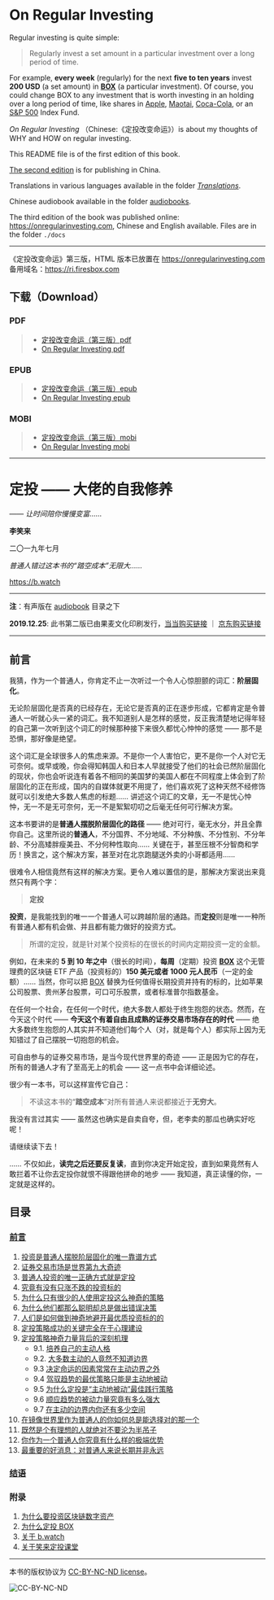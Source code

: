 # On Regular Investing

Regular investing is quite simple: 

>Regularly invest a set amount in a particular investment over a long period of time.

For example, **every week** (regularly) for the next **five to ten years**  invest **200 USD** (a set amount) in **[BOX](https://b.watch)** (a particular investment). Of course, you could change BOX to any investment that is worth investing in an holding over a long period of time, like shares in [Apple](https://finance.yahoo.com/quote/AAPL/), [Maotai](https://hk.finance.yahoo.com/quote/600519.SS/), [Coca-Cola](https://finance.yahoo.com/quote/KO), or an [S&P 500](https://en.wikipedia.org/wiki/S%26P_500_Index) Index Fund.

*On Regular Investing* （Chinese:《定投改变命运》）is about my thoughts of WHY and HOW on regular investing.

This README file is of the first edition of this book.

[The second edition](new-edition-for-publishing.md) is for publishing in China.

Translations in various languages available in the folder *[Translations](Translations/)*.

Chinese audiobook available in the folder [audiobooks](audiobooks/).

The third edition of the book was published online: https://onregularinvesting.com, Chinese and English available. Files are in the folder ```./docs```

-----

《定投改变命运》第三版，HTML 版本已放置在 https://onregularinvesting.com 备用域名：https://ri.firesbox.com 

## 下载（Download）

### PDF

> * [定投改变命运（第三版）pdf](https://github.com/xiaolai/regular-investing-in-box/raw/master/docs/pdf/on-regularinvesting-cn.pdf)
> * [On Regular Investing pdf](https://github.com/xiaolai/regular-investing-in-box/raw/master/docs/pdf/on-regularinvesting-en.pdf)

### EPUB
> * [定投改变命运（第三版）epub](https://github.com/xiaolai/regular-investing-in-box/raw/master/docs/epub/OnRegularInvesting_cn.epub)
> * [On Regular Investing epub](https://github.com/xiaolai/regular-investing-in-box/raw/master/docs/epub/OnRegularInvesting_en.epub)

### MOBI
> * [定投改变命运（第三版）mobi](https://github.com/xiaolai/regular-investing-in-box/raw/master/docs/mobi/OnRegularInvesting_cn.mobi)
> * [On Regular Investing mobi](https://github.com/xiaolai/regular-investing-in-box/raw/master/docs/mobi/OnRegularInvesting_en.mobi)

-----

# 定投 —— 大佬的自我修养

*—— 让时间陪你慢慢变富……*

**李笑来**

二〇一九年七月

*普通人错过这本书的“踏空成本”无限大……*

https://b.watch

-----

**注**：有声版在 [audiobook](audiobook/) 目录之下

**2019.12.25**: 此书第二版已由果麦文化印刷发行，[当当购买链接](http://product.dangdang.com/28493272.html?_utm_ad_id=83757) ｜ [京东购买链接](https://item.jd.com/12605781.html)

---

## 前言

我猜，作为一个普通人，你肯定不止一次听过一个令人心惊胆颤的词汇：**阶层固化**。

无论阶层固化是否真的已经存在，无论它是否真的正在逐步形成，它都肯定是令普通人一听就心头一紧的词汇。我不知道别人是怎样的感觉，反正我清楚地记得年轻的自己第一次听到这个词汇的时候那种接下来很久都忧心忡忡的感觉  —— 那不是恐惧，那好像是绝望。

这个词汇是全球很多人的焦虑来源。不是你一个人害怕它，更不是你一个人对它无可奈何。或早或晚，你会得知韩国人和日本人早就接受了他们的社会已然阶层固化的现状，你也会听说连有着各不相同的美国梦的美国人都在不同程度上体会到了阶层固化的正在形成，国内的自媒体就更不用提了，他们喜欢死了这种天然不经修饰就可以引发绝大多数人焦虑的标题…… 讲述这个词汇的文章，无一不是忧心忡忡，无一不是无可奈何，无一不是絮絮叨叨之后毫无任何可行解决方案。

这本书要讲的是**普通人摆脱阶层固化的路径** —— 绝对可行，毫无水分，并且全靠你自己。这里所说的**普通人**，不分国界、不分地域、不分种族、不分性别、不分年龄、不分高矮胖瘦美丑、不分何种性取向…… 关键在于，甚至压根不分智商和学历！换言之，这个解决方案，甚至对在北京跑腿送外卖的小哥都适用……

很难令人相信竟然有这样的解决方案。更令人难以置信的是，那解决方案说出来竟然只有两个字：

> **定投**

**投资**，是我能找到的唯一一个普通人可以跨越阶层的通路。而**定投**则是唯一一种所有普通人都有机会做、并且都有能力做好的投资方式。

> 所谓的定投，就是针对某个投资标的在很长的时间内定期投资一定的金额。

例如，在未来的 **5 到 10 年之中**（很长的时间），**每周**（定期）投资 **[BOX](https://b.watch)** 这个无管理费的区块链 ETF 产品（投资标的）**150 美元或者 1000 元人民币**（一定的金额）…… 当然，你可以把 [BOX](https://b.watch) 替换为任何值得长期投资并持有的标的，比如苹果公司股票、贵州茅台股票，可口可乐股票，或者标准普尔指数基金。

在任何一个社会，在任何一个时代，绝大多数人都处于终生抱怨的状态。然而，在今天这个时代 —— **今天这个有着自由且成熟的证券交易市场存在的时代** —— 绝大多数终生抱怨的人其实并不知道他们每个人（对，就是每个人）都实际上因为无知错过了自己摆脱一切抱怨的机会。

可自由参与的证券交易市场，是当今现代世界里的奇迹 —— 正是因为它的存在，所有的普通人才有了至高无上的机会 —— 这一点书中会详细论述。

很少有一本书，可以这样宣传它自己：

> 不读这本书的“**踏空成本**”对所有普通人来说都接近于**无穷大**。

我没有言过其实 —— 虽然这也确实是自卖自夸，但，老李卖的那瓜也确实好吃呢！

请继续读下去！

…… 不仅如此，**读完之后还要反复读**，直到你决定开始定投，直到如果竟然有人敢拦着不让你去定投你就恨不得跟他拼命的地步 —— 我知道，真正读懂的你，一定就是这样的。

## 目录

### [前言](README.md)

1. [投资是普通人摆脱阶层固化的唯一靠谱方式](CHAPTER.01.md)
2. [证券交易市场是世界第九大奇迹](CHAPTER.02.md)
3. [普通人投资的唯一正确方式就是定投](CHAPTER.03.md)
4. [究竟有没有只涨不跌的投资标的](CHAPTER.04.md)
5. [为什么只有很少的人使用定投这么神奇的策略](CHAPTER.05.md)
6. [为什么他们都那么聪明却总是做出错误决策](CHAPTER.06.md)
7. [人们是如何做到神奇地避开最优质投资标的的](CHAPTER.07.md)
8. [定投策略成功的关键完全在于心理建设](CHAPTER.08.md)
9. [定投策略神奇力量背后的深刻机理](CHAPTER.09.1.md)
    - 9.1. [培养自己的主动人格](CHAPTER.09.1.md)
    - 9.2. [大多数主动的人竟然不知道边界](CHAPTER.09.2.md)
    - 9.3 [决定命运的因素常常在主动边界之外](CHAPTER.09.3.md)
    - 9.4 [驾驭趋势的最优策略只能是主动地被动](CHAPTER.09.4.md)
    - 9.5 [为什么定投是“主动地被动”最佳践行策略](CHAPTER.09.5.md)
    - 9.6 [顺应趋势的被动力量究竟有多么强大](CHAPTER.09.6.md)
    - 9.7 [在主动的边界内你还有多少空间](CHAPTER.09.7.md)
10. [在镜像世界里作为普通人的你如何总是能选择对的那一个](CHAPTER.10.md)
11. [既然是个有理想的人就绝对不要沦为半吊子](CHAPTER.11.md)
12. [你作为一个普通人你究竟有什么样的极端优势](CHAPTER.12.md)
13. [最重要的好消息：对普通人来说长期并非永远](CHAPTER.13.md)

### [结语](Finale.md)

### 附录

1. [为什么要投资区块链数字资产](Z-Appendix.01.md)
2. [为什么定投 BOX](Z-Appendix.02.md)
3. [关于 b.watch](Z-Appendix.03.md)
4. [关于笑来定投课堂](Z-Appendix.04.md)

-----



本书的版权协议为 [CC-BY-NC-ND license](https://creativecommons.org/licenses/by-nc-nd/3.0/deed.zh)。

![CC-BY-NC-ND](images/CC-BY-NC-ND.png?raw=true)
